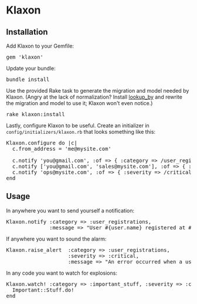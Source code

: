 # Klaxon

## Installation
Add Klaxon to your Gemfile:
<pre>
gem 'klaxon'
</pre>

Update your bundle:
<pre>
bundle install
</pre>

Use the provided Rake task to generate the migration and model needed by Klaxon. (Angry at the lack of normalization? Install [lookup_by](https://github.com/companygardener/lookup_by/) and rewrite the migration and model to use it; Klaxon won't even notice.)
<pre>
rake klaxon:install
</pre>

Lastly, configure Klaxon to be useful. Create an initializer in `config/initializers/klaxon.rb` that looks something like this:
<pre>
Klaxon.configure do |c|
  c.from_address = 'me@mysite.com'

  c.notify 'you@gmail.com', :of => { :category => /user_registrations/ }, :by => :email
  c.notify ['you@gmail.com', 'sales@mysite.com'], :of => { :category => /new_sales/ } # N.B. 'email' is the default nofifier.
  c.notify 'ops@mysite.com', :of => { :severity => /critical/ } # Values in the :of hash should be regexes.
end
</pre>

## Usage
In anywhere you want to send yourself a notification:
<pre>
Klaxon.notify :category => :user_registrations,
              :message => "User #{user.name} registered at #{Time.now}!"
</pre>

If anywhere you want to sound the alarm:
<pre>
Klaxon.raise_alert  :category => :user_registrations,
                    :severity => :critical,
                    :message => "An error occurred when a user tried to sign up!"
</pre>

In any code you want to watch for explosions:
<pre>
Klaxon.watch! :category => :important_stuff, :severity => :critical, :message => "Error doing important stuff!" do
  Important::Stuff.do!
end
</pre>
